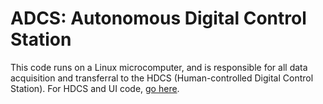# ADCS: Autonomous Digital Control Station

This code runs on a Linux microcomputer, and is responsible for all data acquisition and transferral to the HDCS (Human-controlled Digital Control Station). For HDCS and UI code, [go here](https://github.com/jonnyhyman/HDCS).
